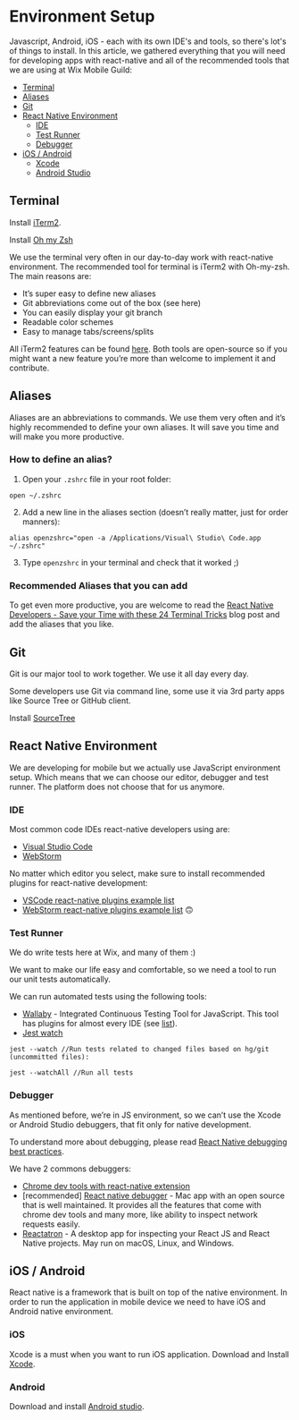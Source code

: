 # Environment Setup

Javascript, Android, iOS - each with its own IDE's and tools, so there's lot's of things to install. 
In this article, we gathered everything that you will need for developing apps with react-native and all of the recommended tools that we are using at Wix Mobile Guild:

* [Terminal](#terminal)
* [Aliases](#Aliases)
* [Git](#Git)
* [React Native Environment](#react-native-Environment)
  * [IDE](#ide)
  * [Test Runner](#test-runner)
  * [Debugger](#debugger)
* [iOS / Android](ios--android)
  * [Xcode](#xcode)
  * [Android Studio](#android-studio)

## Terminal

Install [iTerm2](https://www.iterm2.com/downloads.html).

Install [Oh my Zsh](https://ohmyz.sh/)

We use the terminal very often in our day-to-day work with react-native environment.
The recommended tool for terminal is iTerm2 with Oh-my-zsh. 
The main reasons are:
* It’s super easy to define new aliases
* Git abbreviations come out of the box (see here)
* You can easily display your git branch
* Readable color schemes
* Easy to manage tabs/screens/splits

All iTerm2 features can be found [here](https://iterm2.com/features.html).
Both tools are open-source so if you might want a new feature you’re more than welcome to implement it and contribute.

## Aliases

Aliases are an abbreviations to commands. We use them very often and it’s highly  recommended to define your own aliases. It will save you time and will make you more productive.

### How to define an alias?

1. Open your `.zshrc` file in your root folder:

```
open ~/.zshrc
```

2. Add a new line in the aliases section (doesn’t really matter, just for order manners): 

```
alias openzshrc="open -a /Applications/Visual\ Studio\ Code.app ~/.zshrc"
```

3. Type `openzshrc`  in your terminal and check that it worked ;)

### Recommended Aliases that you can add

To get even more productive, you are welcome to read the  [React Native Developers - Save your Time with these 24 Terminal Tricks](https://medium.com/@RanGreenberg/react-native-developers-save-your-time-with-these-24-terminal-tricks-10dc24f98e19) blog post and add the aliases that you like.

## Git

Git is our major tool to work together. We use it all day every day. 

Some developers use Git via command line, some use it via 3rd party apps like Source Tree or GitHub client.

Install [SourceTree](https://www.sourcetreeapp.com/)

## React Native Environment

We are developing for mobile but we actually use JavaScript environment setup. Which means that we can choose our editor, debugger and test runner. The platform does not choose that for us anymore.

### IDE

Most common code IDEs react-native developers using are:

* [Visual Studio Code](https://code.visualstudio.com/)
* [WebStorm](https://www.jetbrains.com/webstorm/)

No matter which editor you select, make sure to install recommended plugins for react-native development:

* [VSCode react-native plugins example list](https://medium.com/react-native-training/vscode-for-react-native-526ec4a368ce)
* [WebStorm react-native plugins example list](http://bfy.tw/L3ae) 🙃

### Test Runner

We do write tests here at Wix, and many of them :)

We want to make our life easy and comfortable, so we need a tool to run our unit tests automatically.

We can run automated tests using the following tools:

* [Wallaby](https://wallabyjs.com/) - Integrated Continuous Testing Tool for JavaScript. This tool has plugins for almost every IDE (see [list](https://wallabyjs.com/download/)).
* [Jest watch](https://jestjs.io/docs/en/cli.html#running-from-the-command-line)

```
jest --watch //Run tests related to changed files based on hg/git (uncommitted files):

jest --watchAll //Run all tests
```

### Debugger

As mentioned before, we’re in JS environment, so we can’t use the Xcode or Android Studio debuggers, that fit only for native development.

To understand more about debugging, please read [React Native debugging best practices](https://facebook.github.io/react-native/docs/debugging).

We have 2 commons debuggers:
* [Chrome dev tools with react-native extension](https://facebook.github.io/react-native/docs/debugging#chrome-developer-tools)
* [recommended] [React native debugger](https://github.com/jhen0409/react-native-debugger) - Mac app with an open source that is well maintained. It provides all the features that come with chrome dev tools and many more, like ability to inspect network requests easily.
* [Reactatron](https://github.com/infinitered/reactotron) - A desktop app for inspecting your React JS and React Native projects. May run on macOS, Linux, and Windows.


## iOS / Android

React native is a framework that is built on top of the native environment.
In order to run the application in mobile device we need to have iOS and Android native environment. 

### iOS
Xcode is a must when you want to run iOS application.
Download and Install [Xcode](https://developer.apple.com/download/more/).

### Android
Download and install [Android studio](https://developer.android.com/studio/install).













